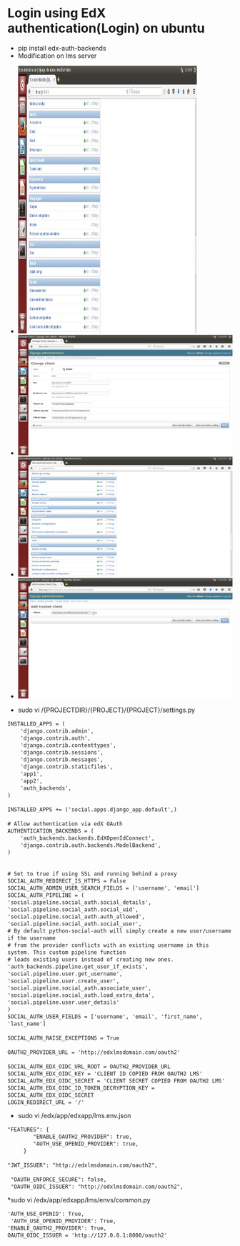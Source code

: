Login using EdX authentication(Login) on ubuntu  
=======================================
* pip install  edx-auth-backends
* Modification on lms server 
 - <img src='https://github.com/tushargit/edx_Activity/blob/master/lmsoauth.png' width="400px" height="600px" />
 - ![alt tag](https://github.com/tushargit/edx_Activity/blob/master/lmsoauthclientcreate.png)
 - ![alt tag](https://github.com/tushargit/edx_Activity/blob/master/lmsoauthadmin2.png) 
 - ![alt tag](https://github.com/tushargit/edx_Activity/blob/master/lmsoauthaddtrustedclient.png)
* sudo vi /{PROJECTDIR}/{PROJECT}/{PROJECT}/settings.py
```
INSTALLED_APPS = (
    'django.contrib.admin',
    'django.contrib.auth',
    'django.contrib.contenttypes',
    'django.contrib.sessions',
    'django.contrib.messages',
    'django.contrib.staticfiles',
    'app1',
    'app2',
    'auth_backends',
)

INSTALLED_APPS += ('social.apps.django_app.default',)

# Allow authentication via edX OAuth
AUTHENTICATION_BACKENDS = (
    'auth_backends.backends.EdXOpenIdConnect',
    'django.contrib.auth.backends.ModelBackend',
)


# Set to true if using SSL and running behind a proxy
SOCIAL_AUTH_REDIRECT_IS_HTTPS = False
SOCIAL_AUTH_ADMIN_USER_SEARCH_FIELDS = ['username', 'email']
SOCIAL_AUTH_PIPELINE = (
'social.pipeline.social_auth.social_details',
'social.pipeline.social_auth.social_uid',
'social.pipeline.social_auth.auth_allowed',
'social.pipeline.social_auth.social_user',
# By default python-social-auth will simply create a new user/username if the username
# from the provider conflicts with an existing username in this system. This custom pipeline function
# loads existing users instead of creating new ones.
'auth_backends.pipeline.get_user_if_exists',
'social.pipeline.user.get_username',
'social.pipeline.user.create_user',
'social.pipeline.social_auth.associate_user',
'social.pipeline.social_auth.load_extra_data',
'social.pipeline.user.user_details'
)
SOCIAL_AUTH_USER_FIELDS = ['username', 'email', 'first_name', 'last_name']

SOCIAL_AUTH_RAISE_EXCEPTIONS = True

OAUTH2_PROVIDER_URL = 'http://edxlmsdomain.com/oauth2'

SOCIAL_AUTH_EDX_OIDC_URL_ROOT = OAUTH2_PROVIDER_URL
SOCIAL_AUTH_EDX_OIDC_KEY = 'CLIENT ID COPIED FROM OAUTH2 LMS'
SOCIAL_AUTH_EDX_OIDC_SECRET = 'CLIENT SECRET COPIED FROM OAUTH2 LMS'
SOCIAL_AUTH_EDX_OIDC_ID_TOKEN_DECRYPTION_KEY = SOCIAL_AUTH_EDX_OIDC_SECRET
LOGIN_REDIRECT_URL = '/'

```
* sudo vi  /edx/app/edxapp/lms.env.json
```
"FEATURES": { 
        "ENABLE_OAUTH2_PROVIDER": true, 
        "AUTH_USE_OPENID_PROVIDER": true,
     }

"JWT_ISSUER": "http://edxlmsdomain.com/oauth2",

 "OAUTH_ENFORCE_SECURE": false, 
 "OAUTH_OIDC_ISSUER": "http://edxlmsdomain.com/oauth2", 

```
*sudo vi /edx/app/edxapp/lms/envs/common.py
```
'AUTH_USE_OPENID': True, 
 'AUTH_USE_OPENID_PROVIDER': True,
'ENABLE_OAUTH2_PROVIDER': True,
OAUTH_OIDC_ISSUER = 'http://127.0.0.1:8000/oauth2' 
```

